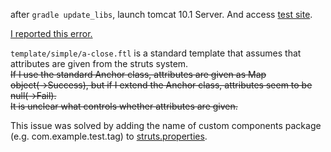 after ``gradle update_libs``, launch tomcat 10.1 Server.
And access [test site](http://localhost:8080/test/index.htm).

[I reported this error.](https://stackoverflow.com/q/79396269/3796339)

`template/simple/a-close.ftl` is a standard template that assumes that attributes are given from the struts system.<br/>
<s>If I use the standard Anchor class, attributes are given as Map object(→Success),
but if I extend the Anchor class, attributes seem to be null(→Fail).<br/>
It is unclear what controls whether attributes are given.</s>

This issue was solved by adding the name of custom components package (e.g. com.example.test.tag) to
[struts.properties](https://github.com/yasuoz/test-FreeMarker-attributes/commit/de2d52befacf4c7ceaebdac81c9e1b1258ba87f9#diff-65a4fdb3fc64bebc85c5c8a743f1c8e9964bfc9161cae6dbfb5233a19597b79fR4).